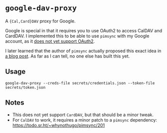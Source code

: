 # `google-dav-proxy`

A `{Cal,Card}DAV` proxy for Google.

Google is special in that it requires you to use OAuth2 to access CalDAV
and CardDAV. I implemented this to be able to use `pimsync` with my Google
account, as it [does not yet support OAuth2](https://todo.sr.ht/~whynothugo/pimsync/14).

I later learned that the author of `pimsync` actually proposed this exact idea
in [a blog
post](https://whynothugo.nl/journal/2025/03/04/design-for-google-caldav-support-in-pimsync/).
As far as I can tell, no one else has built this yet.

## Usage

```console
google-dav-proxy --creds-file secrets/credentials.json --token-file secrets/token.json
```

## Notes

- This does not yet support `CardDAV`, but that should be a minor tweak.
- For `CalDAV` to work, it requires a minor patch to a `pimsync` dependency:
  <https://todo.sr.ht/~whynothugo/pimsync/201>
